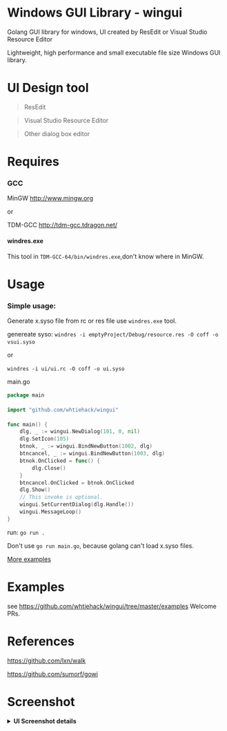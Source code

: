 

# Windows GUI Library  - wingui
Golang GUI library for windows, UI created by ResEdit or Visual Studio Resource Editor

Lightweight, high performance and small executable file size Windows GUI library.

# UI Design tool

> ResEdit

> Visual Studio Resource Editor

> Other dialog box editor




# Requires

### GCC

MinGW
http://www.mingw.org

or 

TDM-GCC
http://tdm-gcc.tdragon.net/


#### windres.exe

This tool in `TDM-GCC-64/bin/windres.exe`,don't know where in MinGW.

# Usage

### Simple usage:

Generate x.syso file from rc or res file use `windres.exe` tool.

genereate syso:
`windres -i emptyProject/Debug/resource.res -O coff -o vsui.syso`

or

`windres -i ui/ui.rc -O coff -o ui.syso`

main.go
```go
package main

import "github.com/whtiehack/wingui"

func main() {
	dlg, _ := wingui.NewDialog(101, 0, nil)
	dlg.SetIcon(105)
	btnok, _ := wingui.BindNewButton(1002, dlg)
	btncancel, _ := wingui.BindNewButton(1003, dlg)
	btnok.OnClicked = func() {
		dlg.Close()
	}
	btncancel.OnClicked = btnok.OnClicked
	dlg.Show()
	// This invoke is optional.
	wingui.SetCurrentDialog(dlg.Handle())
	wingui.MessageLoop()
}


```


run:
`go run .`

Don't use `go run main.go`, because golang can't load x.syso files.




[More examples](https://github.com/whtiehack/wingui/tree/master/examples)

# Examples

see https://github.com/whtiehack/wingui/tree/master/examples
Welcome PRs.


# References 

https://github.com/lxn/walk

https://github.com/sumorf/gowi



# Screenshot

<details><summary><b> UI Screenshot details </b> </summary><br>


### ResEdit
![resedit](res/resedit.png)

![wowjump](res/wowjumpres.png)
[ResEdit Download](http://www.resedit.net/)


### Visual Studio Resource Editor

![vsreseditor](res/vsreseditor.png)


### Effect
![resedit](res/resedit_show.png)
![wowjump](res/wowjump.png)

### File size
![size](res/size.png)


</details>
